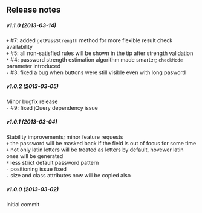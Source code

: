 Release notes
-------------
##### v1.1.0 (2013-03-14)
`+` #7: added `getPassStrength` method for more flexible result check availability  
`+` #5: all non-satisfied rules will be shown in the tip after strength validation  
`*` #4: password strength estimation algorithm made smarter; `checkMode` parameter introduced  
`-` #3: fixed a bug when buttons were still visible even with long pasword  

##### v1.0.2 (2013-03-05)
Minor bugfix release  
`-` #9: fixed jQuery dependency issue  

##### v1.0.1 (2013-03-04)
Stability improvements; minor feature requests  
`+` the password will be masked back if the field is out of focus for some time  
`+` not only latin letters will be treated as letters by default, hovewer latin ones will be generated  
`*` less strict default password pattern  
`-` positioning issue fixed  
`-` size and class attributes now will be copied also  

##### v1.0.0 (2013-03-02)
Initial commit
